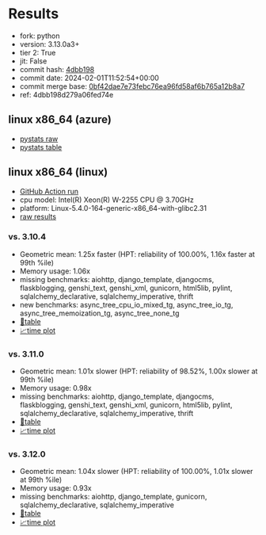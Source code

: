 # Results

- fork: python
- version: 3.13.0a3+
- tier 2: True
- jit: False
- commit hash: [4dbb198](https://github.com/python/cpython/commit/4dbb198)
- commit date: 2024-02-01T11:52:54+00:00
- commit merge base: [0bf42dae7e73febc76ea96fd58af6b765a12b8a7](https://github.com/python/cpython/commit/0bf42dae7e73febc76ea96fd58af6b765a12b8a7)
- ref: 4dbb198d279a06fed74e

## linux x86_64 (azure)

- [pystats raw](bm-20240201-azure-x86_64-python-4dbb198d279a06fed74e-3.13.0a3%2B-4dbb198-pystats.json)
- [pystats table](bm-20240201-azure-x86_64-python-4dbb198d279a06fed74e-3.13.0a3%2B-4dbb198-pystats.md)

## linux x86_64 (linux)

- [GitHub Action run](https://github.com/faster-cpython/benchmarking/actions/runs/7745893450)
- cpu model: Intel(R) Xeon(R) W-2255 CPU @ 3.70GHz
- platform: Linux-5.4.0-164-generic-x86_64-with-glibc2.31
- [raw results](bm-20240201-linux-x86_64-python-4dbb198d279a06fed74e-3.13.0a3%2B-4dbb198.json)

### vs. 3.10.4

- Geometric mean: 1.25x faster (HPT: reliability of 100.00%, 1.16x faster at 99th %ile)
- Memory usage: 1.06x
- missing benchmarks: aiohttp, django_template, djangocms, flaskblogging, genshi_text, genshi_xml, gunicorn, html5lib, pylint, sqlalchemy_declarative, sqlalchemy_imperative, thrift
- new benchmarks: async_tree_cpu_io_mixed_tg, async_tree_io_tg, async_tree_memoization_tg, async_tree_none_tg
- [📄table](bm-20240201-linux-x86_64-python-4dbb198d279a06fed74e-3.13.0a3%2B-4dbb198-vs-3.10.4.md)
- [📈time plot](bm-20240201-linux-x86_64-python-4dbb198d279a06fed74e-3.13.0a3%2B-4dbb198-vs-3.10.4.png)

### vs. 3.11.0

- Geometric mean: 1.01x slower (HPT: reliability of 98.52%, 1.00x slower at 99th %ile)
- Memory usage: 0.98x
- missing benchmarks: aiohttp, django_template, djangocms, flaskblogging, genshi_text, genshi_xml, gunicorn, html5lib, pylint, sqlalchemy_declarative, sqlalchemy_imperative, thrift
- [📄table](bm-20240201-linux-x86_64-python-4dbb198d279a06fed74e-3.13.0a3%2B-4dbb198-vs-3.11.0.md)
- [📈time plot](bm-20240201-linux-x86_64-python-4dbb198d279a06fed74e-3.13.0a3%2B-4dbb198-vs-3.11.0.png)

### vs. 3.12.0

- Geometric mean: 1.04x slower (HPT: reliability of 100.00%, 1.01x slower at 99th %ile)
- Memory usage: 0.93x
- missing benchmarks: aiohttp, django_template, gunicorn, sqlalchemy_declarative, sqlalchemy_imperative
- [📄table](bm-20240201-linux-x86_64-python-4dbb198d279a06fed74e-3.13.0a3%2B-4dbb198-vs-3.12.0.md)
- [📈time plot](bm-20240201-linux-x86_64-python-4dbb198d279a06fed74e-3.13.0a3%2B-4dbb198-vs-3.12.0.png)

